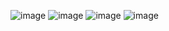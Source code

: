 ![image](https://user-images.githubusercontent.com/69719886/191542790-36587b86-c810-47ad-83fc-af82d5aa2418.png)
![image](https://user-images.githubusercontent.com/69719886/191543261-6d3a6c45-e37b-4c97-8bc5-a21cf534ec10.png)
![image](https://user-images.githubusercontent.com/69719886/191545625-bf6e541f-5eb2-4c22-92dc-b96a4fa3a402.png)
![image](https://user-images.githubusercontent.com/69719886/191551807-edcd9584-e052-4273-b557-3cdddde903c3.png)
